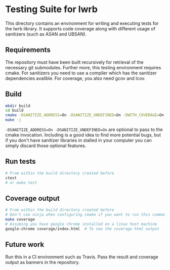 # Testing Suite for lwrb

This directory contains an environment for writing and executing tests for the lwrb library. It supports code coverage along with different usage of sanitizers (such as ASAN and UBSAN).

## Requirements
The repository must have been built recursively for retrieval of the necessary git submodules. Further more, this testing environment requires cmake. For sanitizers you need to use a compiler which has the sanitizer dependencies availble. For coverage, you also need gcov and lcov.

## Build

```bash
mkdir build
cd build
cmake -DSANITIZE_ADDRESS=On -DSANITIZE_UNDEFINED=On -DWITH_COVERAGE=On ..
make -j
```

`-DSANITIZE_ADDRESS=On -DSANITIZE_UNDEFINED=On` are optional to pass to the cmake invocation. Including is a good idea to find more potential bugs, but if you don't have sanitizer libraries in stalled in your computer you can simply discard those optional features.

## Run tests
```bash
# From within the build directory created before
ctest
# or make test
```

## Coverage output
```bash
# From within the build directory created before
# Don't use ninja when configuring cmake if you want to run this command
make coverage
# Assuming you have google chrome installed on a linux host machine
google-chrome coverage/index.html  # To see the coverage html output
```

## Future work
Run this in a CI environment such as Travis. Pass the result and coverage output as banners in the repository.
